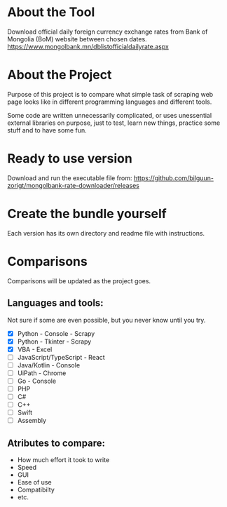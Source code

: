 # About the Tool
Download official daily foreign currency exchange rates from Bank of Mongolia (BoM) website between chosen dates. https://www.mongolbank.mn/dblistofficialdailyrate.aspx

# About the Project
Purpose of this project is to compare what simple task of scraping web page looks like in different programming languages and different tools.

Some code are written unnecessarily complicated, or uses unessential external libraries on purpose, just to test, learn new things, practice some stuff and to have some fun.

# Ready to use version
Download and run the executable file from:
https://github.com/bilguun-zorigt/mongolbank-rate-downloader/releases

# Create the bundle yourself
Each version has its own directory and readme file with instructions.

# Comparisons
Comparisons will be updated as the project goes.
## Languages and tools:
Not sure if some are even possible, but you never know until you try.
- [x] Python - Console - Scrapy
- [x] Python - Tkinter - Scrapy
- [x] VBA - Excel
- [ ] JavaScript/TypeScript - React
- [ ] Java/Kotlin - Console
- [ ] UiPath - Chrome
- [ ] Go - Console
- [ ] PHP
- [ ] C#
- [ ] C++
- [ ] Swift
- [ ] Assembly

## Atributes to compare:
- How much effort it took to write
- Speed
- GUI
- Ease of use
- Compatibilty
- etc.
